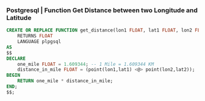 ### Postgresql | Function Get Distance between two Longitude and Latitude

```sql
CREATE OR REPLACE FUNCTION get_distance(lon1 FLOAT, lat1 FLOAT, lon2 FLOAT, lat2 FLOAT) 
    RETURNS FLOAT
    LANGUAGE plpgsql
AS 
$$
DECLARE                                                   
    one_mile FLOAT = 1.609344; -- 1 Mile = 1.609344 KM
    distance_in_mile FLOAT = (point(lon1,lat1) <@> point(lon2,lat2));      
BEGIN                                                     
    RETURN one_mile * distance_in_mile;                            
END;  
$$;
```
